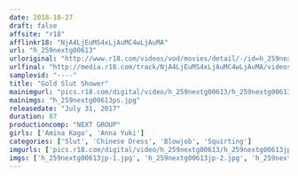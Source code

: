 ```yaml
---
date: 2018-10-27
draft: false
affsite: "r18"
afflinkr18: "NjA4LjEuMS4xLjAuMC4wLjAuMA"
url: "h_259nextg00613"
urloriginal: "http://www.r18.com/videos/vod/movies/detail/-/id=h_259nextg00613"
urlfinal: "http://media.r18.com/track/NjA4LjEuMS4xLjAuMC4wLjAuMA/videos/vod/movies/detail/-/id=h_259nextg00613"
samplevid: "----"
title: "Gold Slut Shower"
mainimgurl: "pics.r18.com/digital/video/h_259nextg00613/h_259nextg00613ps.jpg"
mainimgs: "h_259nextg00613ps.jpg"
releasedate: "July 31, 2017"
duration: 87
productioncomp: "NEXT GROUP"
girls: ['Amina Kago', 'Anna Yuki']
categories: ['Slut', 'Chinese Dress', 'Blowjob', 'Squirting']
imgurls: ['pics.r18.com/digital/video/h_259nextg00613/h_259nextg00613jp-1.jpg', 'pics.r18.com/digital/video/h_259nextg00613/h_259nextg00613jp-2.jpg', 'pics.r18.com/digital/video/h_259nextg00613/h_259nextg00613jp-3.jpg', 'pics.r18.com/digital/video/h_259nextg00613/h_259nextg00613jp-4.jpg', 'pics.r18.com/digital/video/h_259nextg00613/h_259nextg00613jp-5.jpg', 'pics.r18.com/digital/video/h_259nextg00613/h_259nextg00613jp-6.jpg', 'pics.r18.com/digital/video/h_259nextg00613/h_259nextg00613jp-7.jpg', 'pics.r18.com/digital/video/h_259nextg00613/h_259nextg00613jp-8.jpg', 'pics.r18.com/digital/video/h_259nextg00613/h_259nextg00613jp-9.jpg', 'pics.r18.com/digital/video/h_259nextg00613/h_259nextg00613jp-10.jpg', 'pics.r18.com/digital/video/h_259nextg00613/h_259nextg00613jp-11.jpg', 'pics.r18.com/digital/video/h_259nextg00613/h_259nextg00613jp-12.jpg', 'pics.r18.com/digital/video/h_259nextg00613/h_259nextg00613jp-13.jpg', 'pics.r18.com/digital/video/h_259nextg00613/h_259nextg00613jp-14.jpg', 'pics.r18.com/digital/video/h_259nextg00613/h_259nextg00613jp-15.jpg', 'pics.r18.com/digital/video/h_259nextg00613/h_259nextg00613jp-16.jpg', 'pics.r18.com/digital/video/h_259nextg00613/h_259nextg00613jp-17.jpg', 'pics.r18.com/digital/video/h_259nextg00613/h_259nextg00613jp-18.jpg', 'pics.r18.com/digital/video/h_259nextg00613/h_259nextg00613jp-19.jpg', 'pics.r18.com/digital/video/h_259nextg00613/h_259nextg00613jp-20.jpg']
imgs: ['h_259nextg00613jp-1.jpg', 'h_259nextg00613jp-2.jpg', 'h_259nextg00613jp-3.jpg', 'h_259nextg00613jp-4.jpg', 'h_259nextg00613jp-5.jpg', 'h_259nextg00613jp-6.jpg', 'h_259nextg00613jp-7.jpg', 'h_259nextg00613jp-8.jpg', 'h_259nextg00613jp-9.jpg', 'h_259nextg00613jp-10.jpg', 'h_259nextg00613jp-11.jpg', 'h_259nextg00613jp-12.jpg', 'h_259nextg00613jp-13.jpg', 'h_259nextg00613jp-14.jpg', 'h_259nextg00613jp-15.jpg', 'h_259nextg00613jp-16.jpg', 'h_259nextg00613jp-17.jpg', 'h_259nextg00613jp-18.jpg', 'h_259nextg00613jp-19.jpg', 'h_259nextg00613jp-20.jpg']
---
```

